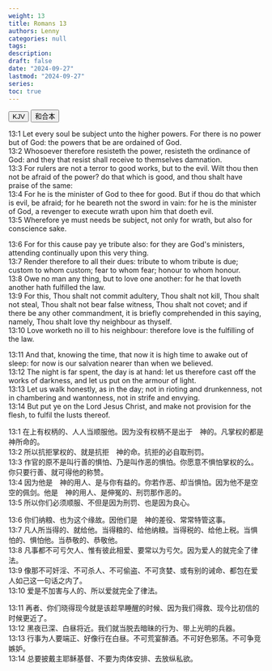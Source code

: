 ```yaml
---
weight: 13
title: Romans 13
authors: Lenny
categories: null
tags: 
description: 
draft: false
date: "2024-09-27"
lastmod: "2024-09-27"
series:
toc: true
---
```



<!--more-->



<!-- Tab links -->
<div class="tab">
  <button class="tablinks active" onclick="tablabel(event, 'english')">KJV</button>
  <button class="tablinks" onclick="tablabel(event, 'chinese')">和合本</button>

</div>

<!-- Tab content -->
<div id="english" class="tabcontent" style="display:block">

13:1 Let every soul be subject unto the higher powers. For there is no power but of God: the powers that be are ordained of God.  
13:2 Whosoever therefore resisteth the power, resisteth the ordinance of God: and they that resist shall receive to themselves damnation.  
13:3 For rulers are not a terror to good works, but to the evil. Wilt thou then not be afraid of the power? do that which is good, and thou shalt have praise of the same:  
13:4 For he is the minister of God to thee for good. But if thou do that which is evil, be afraid; for he beareth not the sword in vain: for he is the minister of God, a revenger to execute wrath upon him that doeth evil.  
13:5 Wherefore ye must needs be subject, not only for wrath, but also for conscience sake.  

13:6 For for this cause pay ye tribute also: for they are God's ministers, attending continually upon this very thing.  
13:7 Render therefore to all their dues: tribute to whom tribute is due; custom to whom custom; fear to whom fear; honour to whom honour.  
13:8 Owe no man any thing, but to love one another: for he that loveth another hath fulfilled the law.  
13:9 For this, Thou shalt not commit adultery, Thou shalt not kill, Thou shalt not steal, Thou shalt not bear false witness, Thou shalt not covet; and if there be any other commandment, it is briefly comprehended in this saying, namely, Thou shalt love thy neighbour as thyself.  
13:10 Love worketh no ill to his neighbour: therefore love is the fulfilling of the law.  

13:11 And that, knowing the time, that now it is high time to awake out of sleep: for now is our salvation nearer than when we believed.  
13:12 The night is far spent, the day is at hand: let us therefore cast off the works of darkness, and let us put on the armour of light.  
13:13 Let us walk honestly, as in the day; not in rioting and drunkenness, not in chambering and wantonness, not in strife and envying.  
13:14 But put ye on the Lord Jesus Christ, and make not provision for the flesh, to fulfil the lusts thereof.  
</div>


<div id="chinese" class="tabcontent">

13:1 在上有权柄的、人人当顺服他。因为没有权柄不是出于　神的。凡掌权的都是　神所命的。  
13:2 所以抗拒掌权的、就是抗拒　神的命。抗拒的必自取刑罚。  
13:3 作官的原不是叫行善的惧怕、乃是叫作恶的惧怕。你愿意不惧怕掌权的么。你只要行善、就可得他的称赞。  
13:4 因为他是　神的用人、是与你有益的。你若作恶、却当惧怕。因为他不是空空的佩剑。他是　神的用人、是伸冤的、刑罚那作恶的。  
13:5 所以你们必须顺服、不但是因为刑罚、也是因为良心。  

13:6 你们纳粮、也为这个缘故。因他们是　神的差役、常常特管这事。  
13:7 凡人所当得的、就给他。当得粮的、给他纳粮。当得税的、给他上税。当惧怕的、惧怕他。当恭敬的、恭敬他。  
13:8 凡事都不可亏欠人、惟有彼此相爱、要常以为亏欠。因为爱人的就完全了律法。  
13:9 像那不可奸淫、不可杀人、不可偷盗、不可贪婪、或有别的诫命、都包在爱人如己这一句话之内了。  
13:10 爱是不加害与人的、所以爱就完全了律法。  

13:11 再者、你们晓得现今就是该趁早睡醒的时候、因为我们得救、现今比初信的时候更近了。  
13:12 黑夜已深、白昼将近。我们就当脱去暗昧的行为、带上光明的兵器。  
13:13 行事为人要端正、好像行在白昼。不可荒宴醉酒。不可好色邪荡。不可争竞嫉妒。  
13:14 总要披戴主耶稣基督、不要为肉体安排、去放纵私欲。  
</div>